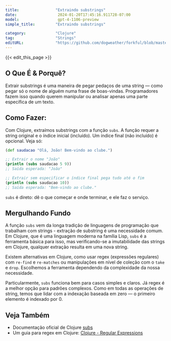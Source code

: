 ```yaml
---
title:                "Extraindo substrings"
date:                  2024-01-20T17:45:16.911728-07:00
model:                 gpt-4-1106-preview
simple_title:         "Extraindo substrings"

category:             "Clojure"
tag:                  "Strings"
editURL:              "https://github.com/dogweather/forkful/blob/master/content/pt/clojure/extracting-substrings.md"
---
```


{{< edit_this_page >}}

## O Que É & Porquê?
Extrair substrings é uma maneira de pegar pedaços de uma string — como pegar só o nome de alguém numa frase de boas-vindas. Programadores fazem isso quando querem manipular ou analisar apenas uma parte específica de um texto.

## Como Fazer:
Com Clojure, extraímos substrings com a função `subs`. A função requer a string original e o índice inicial (incluído). Um índice final (não incluído) é opcional. Veja só:

```Clojure
(def saudacao "Olá, João! Bem-vindo ao clube.")

;; Extrair o nome "João"
(println (subs saudacao 5 9))
;; Saída esperada: "João"

;; Extrair sem especificar o índice final pega tudo até o fim
(println (subs saudacao 10))
;; Saída esperada: "Bem-vindo ao clube."
```
`subs` é direto: dê o que começar e onde terminar, e ele faz o serviço.

## Mergulhando Fundo
A função `subs` vem da longa tradição de linguagens de programação que trabalham com strings - extração de substring é uma necessidade comum. Em Clojure, que é uma linguagem moderna na família Lisp, `subs` é a ferramenta básica para isso, mas verificando-se a imutabilidade das strings em Clojure, qualquer extração resulta em uma nova string.

Existem alternativas em Clojure, como usar regex (expressões regulares) com `re-find` e `re-matches` ou manipulações em nível de coleção com o `take` e `drop`. Escolhemos a ferramenta dependendo da complexidade da nossa necessidade.

Particularmente, `subs` funciona bem para casos simples e claros. Já regex é a melhor opção para padrões complexos. Como em todas as operações de string, temos que lidar com a indexação baseada em zero — o primeiro elemento é indexado por 0.

## Veja Também
- Documentação oficial de Clojure [subs](https://clojuredocs.org/clojure.core/subs)
- Um guia para regex em Clojure: [Clojure - Regular Expressions](https://www.tutorialspoint.com/clojure/clojure_regular_expressions.htm)
